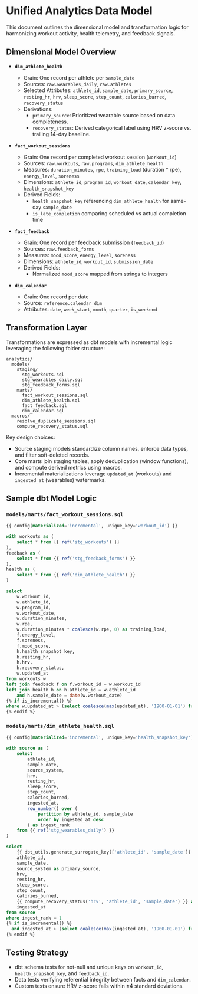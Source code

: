 # Unified Analytics Data Model

This document outlines the dimensional model and transformation logic for harmonizing workout activity, health telemetry, and feedback signals.

## Dimensional Model Overview

- **`dim_athlete_health`**
  - Grain: One record per athlete per `sample_date`
  - Sources: `raw.wearables_daily`, `raw.athletes`
  - Selected Attributes: `athlete_id`, `sample_date`, `primary_source`, `resting_hr`, `hrv`, `sleep_score`, `step_count`, `calories_burned`, `recovery_status`
  - Derivations:
    - `primary_source`: Prioritized wearable source based on data completeness.
    - `recovery_status`: Derived categorical label using HRV z-score vs. trailing 14-day baseline.

- **`fact_workout_sessions`**
  - Grain: One record per completed workout session (`workout_id`)
  - Sources: `raw.workouts`, `raw.programs`, `dim_athlete_health`
  - Measures: `duration_minutes`, `rpe`, `training_load` (duration \* rpe), `energy_level`, `soreness`
  - Dimensions: `athlete_id`, `program_id`, `workout_date`, `calendar_key`, `health_snapshot_key`
  - Derived Fields:
    - `health_snapshot_key` referencing `dim_athlete_health` for same-day `sample_date`
    - `is_late_completion` comparing scheduled vs actual completion time

- **`fact_feedback`**
  - Grain: One record per feedback submission (`feedback_id`)
  - Sources: `raw.feedback_forms`
  - Measures: `mood_score`, `energy_level`, `soreness`
  - Dimensions: `athlete_id`, `workout_id`, `submission_date`
  - Derived Fields:
    - Normalized `mood_score` mapped from strings to integers

- **`dim_calendar`**
  - Grain: One record per date
  - Source: `reference.calendar_dim`
  - Attributes: `date`, `week_start`, `month`, `quarter`, `is_weekend`

## Transformation Layer

Transformations are expressed as dbt models with incremental logic leveraging the following folder structure:

```
analytics/
  models/
    staging/
      stg_workouts.sql
      stg_wearables_daily.sql
      stg_feedback_forms.sql
    marts/
      fact_workout_sessions.sql
      dim_athlete_health.sql
      fact_feedback.sql
      dim_calendar.sql
  macros/
    resolve_duplicate_sessions.sql
    compute_recovery_status.sql
```

Key design choices:
- Source staging models standardize column names, enforce data types, and filter soft-deleted records.
- Core marts join staging tables, apply deduplication (window functions), and compute derived metrics using macros.
- Incremental materializations leverage `updated_at` (workouts) and `ingested_at` (wearables) watermarks.

## Sample dbt Model Logic

### `models/marts/fact_workout_sessions.sql`

```sql
{{ config(materialized='incremental', unique_key='workout_id') }}

with workouts as (
    select * from {{ ref('stg_workouts') }}
),
feedback as (
    select * from {{ ref('stg_feedback_forms') }}
),
health as (
    select * from {{ ref('dim_athlete_health') }}
)

select
    w.workout_id,
    w.athlete_id,
    w.program_id,
    w.workout_date,
    w.duration_minutes,
    w.rpe,
    w.duration_minutes * coalesce(w.rpe, 0) as training_load,
    f.energy_level,
    f.soreness,
    f.mood_score,
    h.health_snapshot_key,
    h.resting_hr,
    h.hrv,
    h.recovery_status,
    w.updated_at
from workouts w
left join feedback f on f.workout_id = w.workout_id
left join health h on h.athlete_id = w.athlete_id
    and h.sample_date = date(w.workout_date)
{% if is_incremental() %}
where w.updated_at > (select coalesce(max(updated_at), '1900-01-01') from {{ this }})
{% endif %}
```

### `models/marts/dim_athlete_health.sql`

```sql
{{ config(materialized='incremental', unique_key='health_snapshot_key') }}

with source as (
    select
        athlete_id,
        sample_date,
        source_system,
        hrv,
        resting_hr,
        sleep_score,
        step_count,
        calories_burned,
        ingested_at,
        row_number() over (
            partition by athlete_id, sample_date
            order by ingested_at desc
        ) as ingest_rank
    from {{ ref('stg_wearables_daily') }}
)

select
    {{ dbt_utils.generate_surrogate_key(['athlete_id', 'sample_date']) }} as health_snapshot_key,
    athlete_id,
    sample_date,
    source_system as primary_source,
    hrv,
    resting_hr,
    sleep_score,
    step_count,
    calories_burned,
    {{ compute_recovery_status('hrv', 'athlete_id', 'sample_date') }} as recovery_status,
    ingested_at
from source
where ingest_rank = 1
{% if is_incremental() %}
  and ingested_at > (select coalesce(max(ingested_at), '1900-01-01') from {{ this }})
{% endif %}
```

## Testing Strategy
- dbt schema tests for not-null and unique keys on `workout_id`, `health_snapshot_key`, and `feedback_id`.
- Data tests verifying referential integrity between facts and `dim_calendar`.
- Custom tests ensure HRV z-score falls within ±4 standard deviations.

